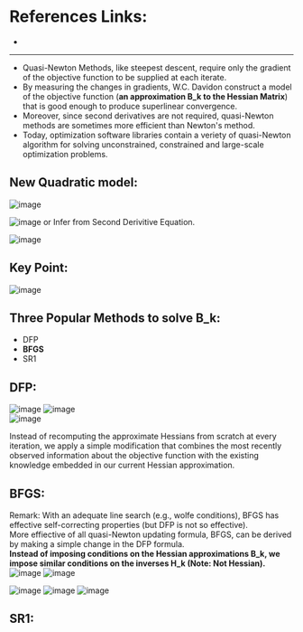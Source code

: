 # References Links:
 - 

______________________________________

 - Quasi-Newton Methods, like steepest descent, require only the gradient of the objective function to be supplied at each iterate. 
 - By measuring the changes in gradients, W.C. Davidon construct a model of the objective function (**an approximation B_k to the Hessian Matrix**) that is good enough to produce superlinear convergence.        
 - Moreover, since second derivatives are not required, quasi-Newton methods are sometimes more efficient than Newton's method. 
 - Today, optimization software libraries contain a veriety of quasi-Newton algorithm for solving unconstrained, constrained and large-scale optimization problems. 

## New Quadratic model:      
![image](https://user-images.githubusercontent.com/88390140/133532045-5ef577db-3b44-48b6-bf91-7408cdc52c78.png)

![image](https://user-images.githubusercontent.com/88390140/133532184-bd4323f4-a38a-44cb-947e-ef398353d0aa.png) or Infer from Second Derivitive Equation. 

![image](https://user-images.githubusercontent.com/88390140/133532250-9c3ec508-37cc-4102-95b8-3383f773d1eb.png)

## Key Point: 
![image](https://user-images.githubusercontent.com/88390140/133532650-91dd26a1-43bd-421d-92ec-526d72b499d5.png)

## Three Popular Methods to solve B_k: 
- DFP
- **BFGS**
- SR1

## DFP: 

![image](https://user-images.githubusercontent.com/88390140/133534014-0c198c04-045a-43cb-b411-c49f91f47bd9.png)
![image](https://user-images.githubusercontent.com/88390140/133534036-0ab1a3cc-dbf0-490d-b2f7-36ad39b185c3.png)      
![image](https://user-images.githubusercontent.com/88390140/133534113-536e4327-71ad-403e-9d9c-f1ad3034ddd6.png)

Instead of recomputing the approximate Hessians from scratch at every iteration, we apply a simple modification that combines the most recently observed information about the objective function with the existing knowledge embedded in our current Hessian approximation.       

## **BFGS**: 
Remark: With an adequate line search (e.g., wolfe conditions), BFGS has effective self-correcting properties (but DFP is not so effective).    
More effiective of all quasi-Newton updating formula, BFGS, can be derived by making a simple change in the DFP formula.        
**Instead of imposing conditions on the Hessian approximations B_k, we impose similar conditions on the inverses H_k (Note: Not Hessian).**   
![image](https://user-images.githubusercontent.com/88390140/133534724-b915a1bb-3c0b-4afb-a8fb-2f507bae2240.png)
![image](https://user-images.githubusercontent.com/88390140/133534737-3c8346bc-9f58-4d31-b9d0-5c59a972c277.png)


![image](https://user-images.githubusercontent.com/88390140/133534999-af6a091c-5d6d-43bd-8a4b-1f2aefb1dd50.png)
![image](https://user-images.githubusercontent.com/88390140/133535015-31fd09b4-599d-4fcc-8aef-290014716cd2.png)
![image](https://user-images.githubusercontent.com/88390140/133535296-f53edda9-9764-4009-b413-ff1d36a0c848.png)

## SR1: 




